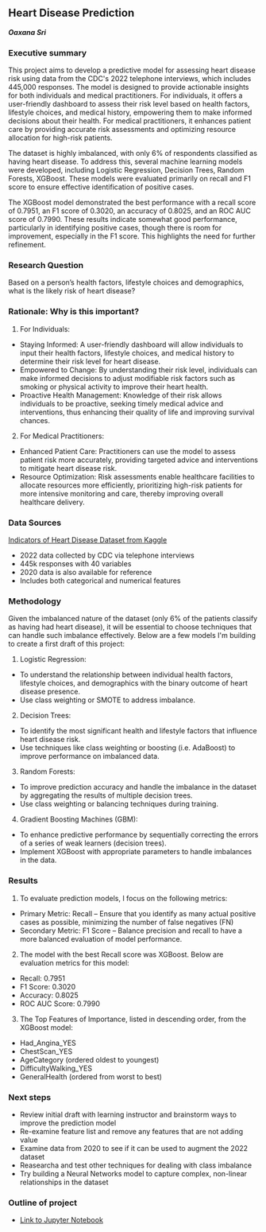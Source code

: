 ## Heart Disease Prediction
***Oaxana Sri***

### Executive summary

This project aims to develop a predictive model for assessing heart disease risk using data from the CDC's 2022 telephone interviews, which includes 445,000 responses. The model is designed to provide actionable insights for both individuals and medical practitioners. For individuals, it offers a user-friendly dashboard to assess their risk level based on health factors, lifestyle choices, and medical history, empowering them to make informed decisions about their health. For medical practitioners, it enhances patient care by providing accurate risk assessments and optimizing resource allocation for high-risk patients.

The dataset is highly imbalanced, with only 6% of respondents classified as having heart disease. To address this, several machine learning models were developed, including Logistic Regression, Decision Trees, Random Forests, XGBoost. These models were evaluated primarily on recall and F1 score to ensure effective identification of positive cases.

The XGBoost model demonstrated the best performance with a recall score of 0.7951, an F1 score of 0.3020, an accuracy of 0.8025, and an ROC AUC score of 0.7990. These results indicate somewhat good performance, particularly in identifying positive cases, though there is room for improvement, especially in the F1 score. This highlights the need for further refinement.

### Research Question
Based on a person’s health factors, lifestyle choices and demographics, what is the likely risk of heart disease?

### Rationale: Why is this important?

1. For Individuals:
- Staying Informed: A user-friendly dashboard will allow individuals to input their health factors, lifestyle choices, and medical history to determine their risk level for heart disease.
- Empowered to Change: By understanding their risk level, individuals can make informed decisions to adjust modifiable risk factors such as smoking or physical activity to improve their heart health.
- Proactive Health Management: Knowledge of their risk allows individuals to be proactive, seeking timely medical advice and interventions, thus enhancing their quality of life and improving survival chances.
2. For Medical Practitioners:
- Enhanced Patient Care: Practitioners can use the model to assess patient risk more accurately, providing targeted advice and interventions to mitigate heart disease risk.
- Resource Optimization: Risk assessments enable healthcare facilities to allocate resources more efficiently, prioritizing high-risk patients for more intensive monitoring and care, thereby improving overall healthcare delivery.

### Data Sources
[Indicators of Heart Disease Dataset from Kaggle](https://www.kaggle.com/datasets/kamilpytlak/personal-key-indicators-of-heart-disease/data)
- 2022 data collected by CDC via telephone interviews
- 445k responses with 40 variables
- 2020 data is also available for reference
- Includes both categorical and numerical features

### Methodology
Given the imbalanced nature of the dataset (only 6% of the patients classify as having had heart disease), it will be essential to choose techniques that can handle such imbalance effectively. 
Below are a few models I'm building to create a first draft of this project:

1. Logistic Regression:
- To understand the relationship between individual health factors, lifestyle choices, and demographics with the binary outcome of heart disease presence.
- Use class weighting or SMOTE to address imbalance.
2. Decision Trees:
- To identify the most significant health and lifestyle factors that influence heart disease risk.
- Use techniques like class weighting or boosting (i.e. AdaBoost) to improve performance on imbalanced data.
3. Random Forests:
- To improve prediction accuracy and handle the imbalance in the dataset by aggregating the results of multiple decision trees.
- Use class weighting or balancing techniques during training.
4. Gradient Boosting Machines (GBM):
- To enhance predictive performance by sequentially correcting the errors of a series of weak learners (decision trees).
- Implement XGBoost with appropriate parameters to handle imbalances in the data.


### Results
1. To evaluate prediction models, I focus on the following metrics:
- Primary Metric: Recall – Ensure that you identify as many actual positive cases as possible, minimizing the number of false negatives (FN)
- Secondary Metric: F1 Score – Balance precision and recall to have a more balanced evaluation of model performance.

2. The model with the best Recall score was XGBoost.  Below are evaluation metrics for this model:
- Recall: 0.7951
- F1 Score: 0.3020
- Accuracy: 0.8025
- ROC AUC Score: 0.7990

3. The Top Features of Importance, listed in descending order, from the XGBoost model:
- Had_Angina_YES
- ChestScan_YES
- AgeCategory (ordered oldest to youngest)
- DifficultyWalking_YES
- GeneralHealth (ordered from worst to best)

### Next steps
- Review initial draft with learning instructor and brainstorm ways to improve the prediction model
- Re-examine feature list and remove any features that are not adding value
- Examine data from 2020 to see if it can be used to augment the 2022 dataset
- Reasearcha and test other techniques for dealing with class imbalance
- Try building a Neural Networks model to capture complex, non-linear relationships in the dataset

### Outline of project

- [Link to Jupyter Notebook](https://github.com/oaxana/heart-disease-prediction/blob/main/Heart_Disease_Prediction_03.ipynb)

